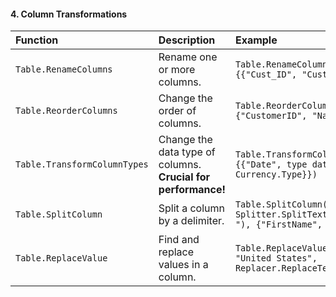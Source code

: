 #### **4. Column Transformations**

| Function | Description | Example |
| :--- | :--- | :--- |
| `Table.RenameColumns` | Rename one or more columns. | `Table.RenameColumns(Source, {{"Cust_ID", "CustomerID"}})` |
| `Table.ReorderColumns` | Change the order of columns. | `Table.ReorderColumns(Source, {"CustomerID", "Name", "Sales"})` |
| `Table.TransformColumnTypes` | Change the data type of columns. **Crucial for performance!** | `Table.TransformColumnTypes(Source, {{"Date", type date}, {"Sales", Currency.Type}})` |
| `Table.SplitColumn` | Split a column by a delimiter. | `Table.SplitColumn(Source, "Name", Splitter.SplitTextByDelimiter(" "), {"FirstName", "LastName"})` |
| `Table.ReplaceValue` | Find and replace values in a column. | `Table.ReplaceValue(Source, "USA", "United States", Replacer.ReplaceText, {"Country"})` |
